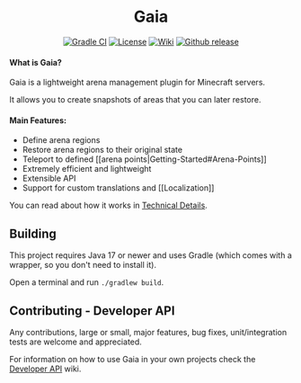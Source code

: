 <h1 align="center">
<br>
Gaia
<br>
</h1>

<p align="center">
<a href="https://github.com/PrimordialMoros/Gaia/actions"><img src="https://img.shields.io/github/actions/workflow/status/PrimordialMoros/Gaia/gradle.yml?branch=master&style=flat-square" alt="Gradle CI"/></a>
<a href="LICENSE"><img src="https://img.shields.io/github/license/PrimordialMoros/Gaia?color=blue&style=flat-square" alt="License"/></a>
<a href="https://github.com/PrimordialMoros/Gaia/wiki/Home"><img src="https://img.shields.io/badge/docs-wiki-informational?style=flat-square" alt="Wiki"/></a>
<a href="https://github.com/PrimordialMoros/Gaia/releases"><img src="https://img.shields.io/github/v/release/PrimordialMoros/Gaia?color=009185&style=flat-square" alt="Github release"/></a>
</p>

#### What is Gaia?
Gaia is a lightweight arena management plugin for Minecraft servers.

It allows you to create snapshots of areas that you can later restore.

#### Main Features:
- Define arena regions
- Restore arena regions to their original state
- Teleport to defined [[arena points|Getting-Started#Arena-Points]]
- Extremely efficient and lightweight
- Extensible API
- Support for custom translations and [[Localization]]

You can read about how it works in [Technical Details](TECHNICAL_DETAILS.md).

## Building

This project requires Java 17 or newer and uses Gradle (which comes with a wrapper, so you don't need to install it).

Open a terminal and run `./gradlew build`.

## Contributing - Developer API

Any contributions, large or small, major features, bug fixes, unit/integration tests are welcome and appreciated.

For information on how to use Gaia in your own projects check the [Developer API](https://github.com/PrimordialMoros/Gaia/wiki/Developer-API) wiki.
